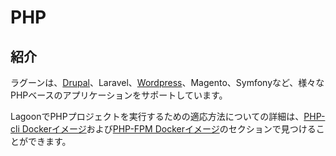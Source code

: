 # PHP

## 紹介

ラグーンは、[Drupal](./drupal/index.md)、Laravel、[Wordpress](wordpress.md)、Magento、Symfonyなど、様々なPHPベースのアプリケーションをサポートしています。

LagoonでPHPプロジェクトを実行するための適応方法についての詳細は、[PHP-cli Dockerイメージ](../docker-images/php-cli.md)および[PHP-FPM Dockerイメージ](../docker-images/php-fpm.md)のセクションで見つけることができます。